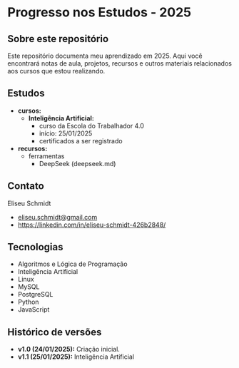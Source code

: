 # Progresso nos Estudos - 2025

## Sobre este repositório

Este repositório documenta meu aprendizado em 2025. Aqui você encontrará notas de aula, projetos, recursos e outros materiais relacionados aos cursos que estou realizando.

## Estudos

* **cursos:**
  * **Inteligência Artificial:**
    * curso da Escola do Trabalhador 4.0
    * início: 25/01/2025
    * certificados a ser registrado
* **recursos:**
  * ferramentas
    * DeepSeek (deepseek.md)

## Contato

Eliseu Schmidt

* eliseu.schmidt@gmail.com
* https://linkedin.com/in/eliseu-schmidt-426b2848/

## Tecnologias

* Algoritmos e Lógica de Programação
* Inteligência Artificial
* Linux
* MySQL
* PostgreSQL
* Python
* JavaScript

## Histórico de versões

* **v1.0 (24/01/2025):** Criação inicial.
* **v1.1 (25/01/2025):** Inteligência Artificial

# 
